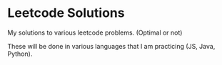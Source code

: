# Leetcode Solutions
My solutions to various leetcode problems. (Optimal or not)

These will be done in various languages that I am practicing (JS, Java, Python).
